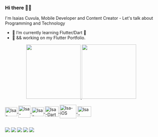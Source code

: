 ### Hi there 👋🏾

I'm Isaias Cuvula, Mobile Developer and Content Creator - Let's talk about Programming and Technology

- 🌱 I’m currently learning Flutter/Dart 💙
- 🔭 && working on my Flutter Portfolio. 

<div align="center">
  <a href="https://github.com/IsaiasCuvula">
  <img height="180em" src="https://github-readme-stats.vercel.app/api?username=isaiascuvula&show_icons=true&theme=algolia&include_all_commits=true&count_private=true"/>
  <img height="180em" src="https://github-readme-stats.vercel.app/api/top-langs/?username=isaiascuvula&layout=compact&langs_count=7&theme=algolia"/>
</div>


<div style="display: inline_block"><br>

 <img align="center" alt="Isa-Kotlin" height="30" width="40" src="https://user-images.githubusercontent.com/68303716/177214857-aedc5a18-eb7f-44d4-8be1-28cdd9ed0462.svg">
  <img align="center" alt="Isa-Swift" height="40" width="40" src="https://user-images.githubusercontent.com/68303716/177214765-f163315f-9ff0-4d7e-8647-e471a2292492.svg">
   <img align="center" alt="Isa-Flutter" height="30" width="40" src="https://user-images.githubusercontent.com/68303716/177214981-d1c012e1-e7fa-4e7c-af26-27130b1a4284.svg">
  <img align="center" alt="Isa-Dart" height="35" width="45" src="https://user-images.githubusercontent.com/68303716/177214927-9e31c0ad-a5d9-4bbd-9605-92779e697724.svg">
  <img align="center" alt="Isa-iOS" height="45" width="55" src="https://user-images.githubusercontent.com/68303716/177215082-249f4005-401b-46ba-bb56-edf9b1c9bc2d.svg">
   <img align="center" alt="Isa-Android" height="35" width="45" src="https://user-images.githubusercontent.com/68303716/177215226-a6b13561-9f7b-41dd-8b0f-7eea1236937c.svg">
  
 
</div>

##

<div> 
  <a href="https://www.youtube.com/channel/UChCgMnyGKOgEGDvubbjjr6A" target="_blank"><img src="https://img.shields.io/badge/YouTube-FF0000?style=for-the-badge&logo=youtube&logoColor=white" target="_blank"></a>
  <a href="https://instagram.com/isaias_cuvula/" target="_blank"><img src="https://img.shields.io/badge/-Instagram-%23E4405F?style=for-the-badge&logo=instagram&logoColor=white" target="_blank"></a>
  <a href = "mailto:bersyteinfo@gmail.com"><img src="https://img.shields.io/badge/-Gmail-%23333?style=for-the-badge&logo=gmail&logoColor=white" target="_blank"></a>
  <a href="https://www.linkedin.com/in/isaias-cuvula-988a8a1a9/" target="_blank"><img src="https://img.shields.io/badge/-LinkedIn-%230077B5?style=for-the-badge&logo=linkedin&logoColor=white" target="_blank"></a> 
  <a href="https://twitter.com/ICuvula" target="_blank"><img src="https://img.shields.io/badge/Twitter-1DA1F2?style=for-the-badge&logo=twitter&logoColor=white" target="_blank"></a>
</div>


 
